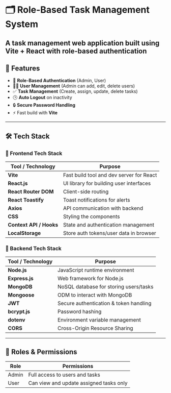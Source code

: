 # 🗂️ Role-Based Task Management System

## A task management web application built using **Vite + React** with **role-based authentication**

## 🚀 Features

- 🔐 **Role-Based Authentication** (Admin, User)
- 🧑‍💼 **User Management** (Admin can add, edit, delete users)
- ✅ **Task Management** (Create, assign, update, delete tasks)
- 🕒 **Auto Logout** on inactivity
- 🔒 **Secure Password Handling**
- ⚡ Fast build with **Vite**

---

## 🛠️ Tech Stack

### 🎨 Frontend Tech Stack

| Tool / Technology       | Purpose                                  |
| ----------------------- | ---------------------------------------- |
| **Vite**                | Fast build tool and dev server for React |
| **React.js**            | UI library for building user interfaces  |
| **React Router DOM**    | Client-side routing                      |
| **React Toastify**      | Toast notifications for alerts           |
| **Axios**               | API communication with backend           |
| **CSS**                 | Styling the components                   |
| **Context API / Hooks** | State and authentication management      |
| **LocalStorage**        | Store auth tokens/user data in browser   |

### 🧰 Backend Tech Stack

| Tool / Technology | Purpose                                |
| ----------------- | -------------------------------------- |
| **Node.js**       | JavaScript runtime environment         |
| **Express.js**    | Web framework for Node.js              |
| **MongoDB**       | NoSQL database for storing users/tasks |
| **Mongoose**      | ODM to interact with MongoDB           |
| **JWT**           | Secure authentication & token handling |
| **bcrypt.js**     | Password hashing                       |
| **dotenv**        | Environment variable management        |
| **CORS**          | Cross-Origin Resource Sharing          |

---

## 🔐 Roles & Permissions

| Role  | Permissions                             |
| ----- | --------------------------------------- |
| Admin | Full access to users and tasks          |
| User  | Can view and update assigned tasks only |
